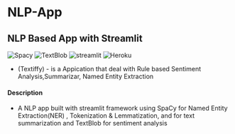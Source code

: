 # NLP-App
## NLP Based App with Streamlit
![Spacy](https://img.shields.io/badge/Spacy-v2.3.1-blue) ![TextBlob](https://img.shields.io/badge/TextBlob-v%200.15.3-green) ![streamlit](https://img.shields.io/badge/streamlit-0.62.0-orange) ![Heroku](https://img.shields.io/badge/Heroku-Cloud%20Application%20Platform-blue)
+ (Textiffy) - is a Appication that deal with Rule based Sentiment Analysis,Summarizar, Named Entity Extraction

#### Description
+ A NLP app built with streamlit framework using SpaCy for Named Entity Extraction(NER) , Tokenization & Lemmatization, and for text summarization and TextBlob for sentiment analysis 
